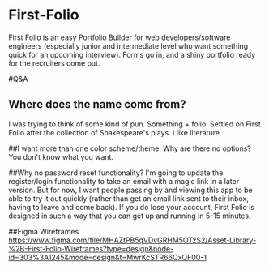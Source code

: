 # First-Folio
First Folio is an easy Portfolio Builder for web developers/software engineers (especially junior and intermediate level who want something quick for an upcoming interview). Forms go in, and a shiny portfolio ready for the recruiters come out. 

#Q&A

## Where does the name come from?
I was trying to think of some kind of pun. Something + folio. Settled on First Folio after the collection of Shakespeare's plays. I like literature

##I want more than one color scheme/theme. Why are there no options?
You don't know what you want.

##Why no password reset functionality?
I'm going to update the register/login functionality to take an email with a magic link in a later version. But for now, I want people passing by and viewing this app to be able to try it out quickly (rather than get an email link sent to their inbox, having to leave and come back). If you do lose your account, First Folio is designed in such a way that you can get up and running in 5-15 minutes. 

##Figma Wireframes
https://www.figma.com/file/MHAZtPB5qVDvGRHM5OTzS2/Asset-Library-%2B-First-Folio-Wireframes?type=design&node-id=303%3A1245&mode=design&t=MwrKcSTR66QxQF00-1
